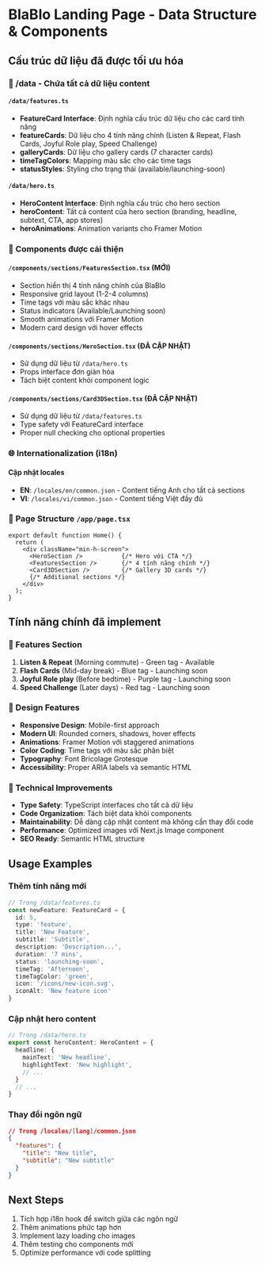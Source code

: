 # BlaBlo Landing Page - Data Structure & Components

## Cấu trúc dữ liệu đã được tối ưu hóa

### 📁 /data - Chứa tất cả dữ liệu content

#### `/data/features.ts`
- **FeatureCard Interface**: Định nghĩa cấu trúc dữ liệu cho các card tính năng
- **featureCards**: Dữ liệu cho 4 tính năng chính (Listen & Repeat, Flash Cards, Joyful Role play, Speed Challenge)
- **galleryCards**: Dữ liệu cho gallery cards (7 character cards)
- **timeTagColors**: Mapping màu sắc cho các time tags
- **statusStyles**: Styling cho trạng thái (available/launching-soon)

#### `/data/hero.ts`
- **HeroContent Interface**: Định nghĩa cấu trúc cho hero section
- **heroContent**: Tất cả content của hero section (branding, headline, subtext, CTA, app stores)
- **heroAnimations**: Animation variants cho Framer Motion

### 🧩 Components được cải thiện

#### `/components/sections/FeaturesSection.tsx` (MỚI)
- Section hiển thị 4 tính năng chính của BlaBlo
- Responsive grid layout (1-2-4 columns)
- Time tags với màu sắc khác nhau
- Status indicators (Available/Launching soon)
- Smooth animations với Framer Motion
- Modern card design với hover effects

#### `/components/sections/HeroSection.tsx` (ĐÃ CẬP NHẬT)
- Sử dụng dữ liệu từ `/data/hero.ts`
- Props interface đơn giản hóa
- Tách biệt content khỏi component logic

#### `/components/sections/Card3DSection.tsx` (ĐÃ CẬP NHẬT)  
- Sử dụng dữ liệu từ `/data/features.ts`
- Type safety với FeatureCard interface
- Proper null checking cho optional properties

### 🌐 Internationalization (i18n)

#### Cập nhật locales
- **EN**: `/locales/en/common.json` - Content tiếng Anh cho tất cả sections
- **VI**: `/locales/vi/common.json` - Content tiếng Việt đầy đủ

### 📄 Page Structure `/app/page.tsx`
```tsx
export default function Home() {
  return (
    <div className="min-h-screen">
      <HeroSection />           {/* Hero với CTA */}
      <FeaturesSection />       {/* 4 tính năng chính */}
      <Card3DSection />         {/* Gallery 3D cards */}
      {/* Additional sections */}
    </div>
  );
}
```

## Tính năng chính đã implement

### 🎯 Features Section
1. **Listen & Repeat** (Morning commute) - Green tag - Available
2. **Flash Cards** (Mid-day break) - Blue tag - Launching soon  
3. **Joyful Role play** (Before bedtime) - Purple tag - Launching soon
4. **Speed Challenge** (Later days) - Red tag - Launching soon

### 🎨 Design Features
- **Responsive Design**: Mobile-first approach
- **Modern UI**: Rounded corners, shadows, hover effects
- **Animations**: Framer Motion với staggered animations
- **Color Coding**: Time tags với màu sắc phân biệt
- **Typography**: Font Bricolage Grotesque
- **Accessibility**: Proper ARIA labels và semantic HTML

### 🔧 Technical Improvements
- **Type Safety**: TypeScript interfaces cho tất cả dữ liệu
- **Code Organization**: Tách biệt data khỏi components
- **Maintainability**: Dễ dàng cập nhật content mà không cần thay đổi code
- **Performance**: Optimized images với Next.js Image component
- **SEO Ready**: Semantic HTML structure

## Usage Examples

### Thêm tính năng mới
```typescript
// Trong /data/features.ts
const newFeature: FeatureCard = {
  id: 5,
  type: 'feature',
  title: 'New Feature',
  subtitle: 'Subtitle',
  description: 'Description...',
  duration: '7 mins',
  status: 'launching-soon',
  timeTag: 'Afternoon',
  timeTagColor: 'green',
  icon: '/icons/new-icon.svg',
  iconAlt: 'New feature icon'
}
```

### Cập nhật hero content
```typescript
// Trong /data/hero.ts
export const heroContent: HeroContent = {
  headline: {
    mainText: 'New headline',
    highlightText: 'New highlight',
    // ...
  }
  // ...
}
```

### Thay đổi ngôn ngữ
```json
// Trong /locales/[lang]/common.json
{
  "features": {
    "title": "New title",
    "subtitle": "New subtitle"
  }
}
```

## Next Steps
1. Tích hợp i18n hook để switch giữa các ngôn ngữ
2. Thêm animations phức tạp hơn
3. Implement lazy loading cho images
4. Thêm testing cho components mới
5. Optimize performance với code splitting

